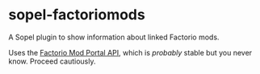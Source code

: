 # sopel-factoriomods

A Sopel plugin to show information about linked Factorio mods.

Uses the [Factorio Mod Portal API](https://wiki.factorio.com/Mod_portal_API),
which is *probably* stable but you never know. Proceed cautiously.
